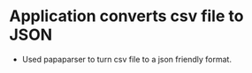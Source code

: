 # Application converts csv file to JSON
- Used papaparser to turn csv file to a json friendly format.
